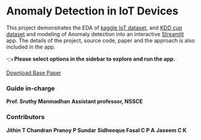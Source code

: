 # Anomaly Detection in IoT Devices

This project demonstrates the EDA of [kaggle IoT dataset]( https://www.kaggle.com/francoisxa/ds2ostraffictraces ), and [KDD cup dataset](https://kdd.ics.uci.edu/databases/kddcup99/kddcup99.html) and modeling of Anomaly detection into an interactive [Streamlit](https://streamlit.io) app. The details of the project, source code, paper and the approach is also included in the app.

👈 **Please select options in the sidebar to explore and run the app.**

[Download Base Paper](https://github.com/Jaseemck/Anomaly_Detection_App/raw/master/paper.pdf)


### Guide in-charge
**Prof. Sruthy Manmadhan**
__Assistant professor, NSSCE__

### Contributors
**Jithin T Chandran**
**Pranoy P Sundar**
**Sidheeque Fasal C P A**
**Jaseem C K**



